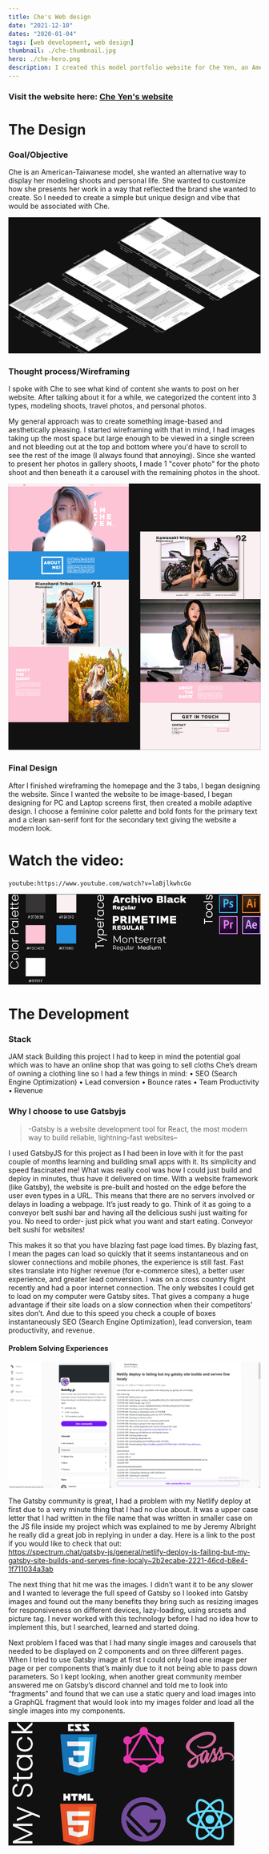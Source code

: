 ```yaml
---
title: Che's Web design
date: "2021-12-10"
dates: "2020-01-04"
tags: [web development, web design]
thumbnail: ./che-thumbnail.jpg
hero: ./che-hero.png
description: I created this model portfolio website for Che Yen, an American-Taiwanese model. Che wanted a simple and fast image-based website to share her personal and modeling shoots with her audience. She wants to use this website as a platform to later build a clothing brand to sell online to her fans.
---
```


### Visit the website here: [Che Yen's website](https://che-san.netlify.com)

# The Design

### Goal/Objective

Che is an American-Taiwanese model, she wanted an alternative way to display her modeling shoots and personal life. She wanted to customize how she presents her work in a way that reflected the brand she wanted to create. So I needed to create a simple but unique design and vibe that would be associated with Che.

<div class="kg-card kg-image-card kg-width-full">

![che project wireframe](./che-wireframe1.jpg)

</div>

### Thought process/Wireframing

I spoke with Che to see what kind of content she wants to post on her website. After talking about it for a while, we categorized the content into 3 types, modeling shoots, travel photos, and personal photos.

My general approach was to create something image-based and aesthetically pleasing. I started wireframing with that in mind, I had images taking up the most space but large enough to be viewed in a single screen and not bleeding out at the top and bottom where you'd have to scroll to see the rest of the image (I always found that annoying). Since she wanted to present her photos in gallery shoots, I made 1 "cover photo" for the photo shoot and then beneath it a carousel with the remaining photos in the shoot.

<div class="kg-card kg-image-card kg-width-full">

![che project full design](./che-full1.jpg)

</div>

### Final Design

After I finished wireframing the homepage and the 3 tabs, I began designing the website. Since I wanted the website to be image-based, I began designing for PC and Laptop screens first, then created a mobile adaptive design. I choose a feminine color palette and bold fonts for the primary text and a clean san-serif font for the secondary text giving the website a modern look.

<div class="kg-card kg-image-card kg-width-wide">

# Watch the video:

`youtube:https://www.youtube.com/watch?v=laBjlkwhcGo`

</div>

<div class="kg-card kg-image-card kg-width-full">

![che project colors](./che-colors1.jpg)

</div>

# The Development

### Stack

JAM stack
Building this project I had to keep in mind the potential goal which was to have an online shop that was going to sell cloths Che’s dream of owning a clothing line so I had a few things in mind:
• SEO (Search Engine Optimization)
• Lead conversion
• Bounce rates
• Team Productivity
• Revenue

### Why I choose to use Gatsbyjs

> -Gatsby is a website development tool for React, the most modern way to build reliable, lightning-fast websites–

I used GatsbyJS for this project as I had been in love with it for the past couple of months learning and building small apps with it. Its simplicity and speed fascinated me! What was really cool was how I could just build and deploy in minutes, thus have it delivered on time.
With a website framework (like Gatsby), the website is pre-built and hosted on the edge before the user even types in a URL. This means that there are no servers involved or delays in loading a webpage. It’s just ready to go. Think of it as going to a conveyor belt sushi bar and having all the delicious sushi just waiting for you. No need to order- just pick what you want and start eating. Conveyor belt sushi for websites!

This makes it so that you have blazing fast page load times. By blazing fast, I mean the pages can load so quickly that it seems instantaneous and on slower connections and mobile phones, the experience is still fast. Fast sites translate into higher revenue (for e-commerce sites), a better user experience, and greater lead conversion. I was on a cross country flight recently and had a poor internet connection. The only websites I could get to load on my computer were Gatsby sites. That gives a company a huge advantage if their site loads on a slow connection when their competitors’ sites don’t. And due to this speed you check a couple of boxes instantaneously SEO (Search Engine Optimization), lead conversion, team productivity, and revenue.

#### Problem Solving Experiences

<div class="kg-card kg-image-card kg-width-full">

![community was very helpful](che-spectrum.png)

</div>

The Gatsby community is great, I had a problem with my Netlify deploy at first due to a very minute thing that I had no clue about. It was a upper case letter that I had written in the file name that was written in smaller case on the JS file inside my project which was explained to me by Jeremy Albright he really did a great job in replying in under a day. Here is a link to the post if you would like to check that out:
\
https://spectrum.chat/gatsby-js/general/netlify-deploy-is-failing-but-my-gatsby-site-builds-and-serves-fine-localy~2b2ecabe-2221-46cd-b8e4-1f711034a3ab

The next thing that hit me was the images. I didn’t want it to be any slower and I wanted to leverage the full speed of Gatsby so I looked into Gatsby images and found out the many benefits they bring such as resizing images for responsiveness on different devices, lazy-loading, using srcsets and picture tag. I never worked with this technology before I had no idea how to implement this, but I searched, learned and started doing.

Next problem I faced was that I had many single images and carousels that needed to be displayed on 2 components and on three different pages. When I tried to use Gatsby image at first I could only load one image per page or per components that’s mainly due to it not being able to pass down parameters. So I kept looking, when another great community member answered me on Gatsby’s discord channel and told me to look into “fragments” and found that we can use a static query and load images into a GraphQL fragment that would look into my images folder and load all the single images into my components.

<div class="kg-card kg-image-card kg-width-full">

![tools used](che-development2.jpg)

</div>
